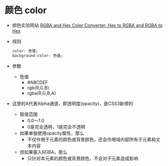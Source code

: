 # 颜色 color

-  颜色实验网站
    [RGBA and Hex Color Converter: Hex to RGBA and RGBA to Hex](https://cssgenerator.org/rgba-and-hex-color-generator.html)

- 规则

    ```css
    color: 色值;
    background-color: 色值;
    ```

-  参数

    - 色值
        - #ABCDEF
        - rgb(R,G,B)
        - rgba(R,G,B,A)

- 这里的A代表Alpha通道，即透明度(opacity)，是CSS3新增的
    - 取值范围
        - 0.0～1.0
        - 0是完全透明，1是完全不透明
    - 如果单独使用opacity属性，那么
        - 不仅作用于元素的颜色或背景颜色，还会作用域内部所有子元素和文本内容
    - 但如果塞入RGBA，那么
        - 只针对本元素的颜色或背景颜色，不会对子元素造成影响
